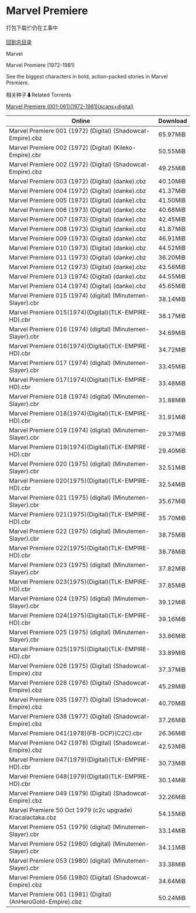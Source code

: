 # Marvel Premiere

打包下载📦仍在工事中

[回到总目录](/Catalogs.md)

Marvel

Marvel Premiere (1972-1981)

See the biggest characters in bold, action-packed stories in Marvel Premiere.





相关种子⬇Related Torrents

[Marvel Premiere (001-061)(1972-1981)(scans+digital)](https://github.com/alicewish/markdown/blob/master/torrent/Marvel-Premiere--001-061--1972-1981--scans-digital.md)

Online | Download
--- | ---
Marvel Premiere 001 (1972) (Digital) (Shadowcat-Empire).cbz | 65.97MiB
Marvel Premiere 002 (1972) (Digital) (Kileko-Empire).cbr | 50.55MiB
Marvel Premiere 002 (1972) (Digital) (Shadowcat-Empire).cbz | 49.25MiB
Marvel Premiere 003 (1972) (Digital) (danke).cbz | 40.10MiB
Marvel Premiere 004 (1972) (Digital) (danke).cbz | 41.37MiB
Marvel Premiere 005 (1972) (Digital) (danke).cbz | 41.50MiB
Marvel Premiere 006 (1973) (Digital) (danke).cbz | 40.68MiB
Marvel Premiere 007 (1973) (Digital) (danke).cbz | 42.45MiB
Marvel Premiere 008 (1973) (Digital) (danke).cbz | 41.87MiB
Marvel Premiere 009 (1973) (Digital) (danke).cbz | 46.91MiB
Marvel Premiere 010 (1973) (Digital) (danke).cbz | 44.52MiB
Marvel Premiere 011 (1973) (Digital) (danke).cbz | 36.20MiB
Marvel Premiere 012 (1973) (Digital) (danke).cbz | 43.58MiB
Marvel Premiere 013 (1974) (Digital) (danke).cbz | 44.55MiB
Marvel Premiere 014 (1974) (Digital) (danke).cbz | 45.65MiB
Marvel Premiere 015 (1974) (digital) (Minutemen-Slayer).cbr | 38.14MiB
Marvel Premiere 015(1974)(Digital)(TLK-EMPIRE-HD).cbr | 38.17MiB
Marvel Premiere 016 (1974) (digital) (Minutemen-Slayer).cbr | 34.69MiB
Marvel Premiere 016(1974)(Digital)(TLK-EMPIRE-HD).cbr | 34.72MiB
Marvel Premiere 017 (1974) (digital) (Minutemen-Slayer).cbr | 33.45MiB
Marvel Premiere 017(1974)(Digital)(TLK-EMPIRE-HD).cbr | 33.48MiB
Marvel Premiere 018 (1974) (digital) (Minutemen-Slayer).cbr | 31.88MiB
Marvel Premiere 018(1974)(Digital)(TLK-EMPIRE-HD).cbr | 31.91MiB
Marvel Premiere 019 (1974) (digital) (Minutemen-Slayer).cbr | 29.37MiB
Marvel Premiere 019(1974)(Digital)(TLK-EMPIRE-HD).cbr | 29.40MiB
Marvel Premiere 020 (1975) (digital) (Minutemen-Slayer).cbr | 32.51MiB
Marvel Premiere 020(1975)(Digital)(TLK-EMPIRE-HD).cbr | 32.54MiB
Marvel Premiere 021 (1975) (digital) (Minutemen-Slayer).cbr | 35.67MiB
Marvel Premiere 021(1975)(Digital)(TLK-EMPIRE-HD).cbr | 35.70MiB
Marvel Premiere 022 (1975) (digital) (Minutemen-Slayer).cbr | 38.75MiB
Marvel Premiere 022(1975)(Digital)(TLK-EMPIRE-HD).cbr | 38.78MiB
Marvel Premiere 023 (1975) (digital) (Minutemen-Slayer).cbr | 37.82MiB
Marvel Premiere 023(1975)(Digital)(TLK-EMPIRE-HD).cbr | 37.85MiB
Marvel Premiere 024 (1975) (digital) (Minutemen-Slayer).cbr | 39.12MiB
Marvel Premiere 024(1975)(Digital)(TLK-EMPIRE-HD).cbr | 39.16MiB
Marvel Premiere 025 (1975) (digital) (Minutemen-Slayer).cbr | 33.86MiB
Marvel Premiere 025(1975)(Digital)(TLK-EMPIRE-HD).cbr | 33.89MiB
Marvel Premiere 026 (1975) (Digital) (Shadowcat-Empire).cbz | 37.37MiB
Marvel Premiere 028 (1976) (Digital) (Shadowcat-Empire).cbz | 45.29MiB
Marvel Premiere 035 (1977) (Digital) (Shadowcat-Empire).cbz | 40.70MiB
Marvel Premiere 038 (1977) (Digital) (Shadowcat-Empire).cbz | 37.26MiB
Marvel Premiere 041(1978)(FB-DCP)(C2C).cbr | 26.36MiB
Marvel Premiere 042 (1978) (Digital) (Shadowcat-Empire).cbz | 42.53MiB
Marvel Premiere 047(1979)(Digital)(TLK-EMPIRE-HD).cbr | 30.73MiB
Marvel Premiere 048(1979)(Digital)(TLK-EMPIRE-HD).cbr | 30.14MiB
Marvel Premiere 049 (1979) (Digital) (Shadowcat-Empire).cbz | 32.26MiB
Marvel Premiere 50 Oct 1979 (c2c upgrade) Kracalactaka.cbz | 54.15MiB
Marvel Premiere 051 (1979) (digital) (Minutemen-Slayer).cbr | 33.14MiB
Marvel Premiere 052 (1980) (digital) (Minutemen-Slayer).cbr | 34.11MiB
Marvel Premiere 053 (1980) (digital) (Minutemen-Slayer).cbr | 33.38MiB
Marvel Premiere 056 (1980) (Digital) (Shadowcat-Empire).cbz | 34.64MiB
Marvel Premiere 061 (1981) (Digital) (AnHeroGold-Empire).cbz | 50.24MiB